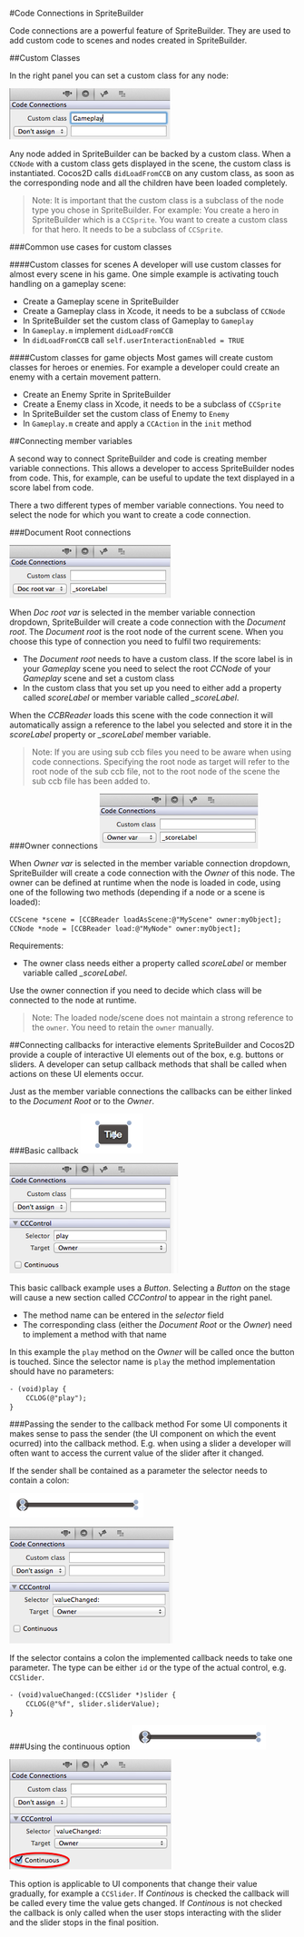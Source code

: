 #Code Connections in SpriteBuilder


Code connections are a powerful feature of SpriteBuilder. They are used to add custom code to scenes and nodes created in SpriteBuilder.

##Custom Classes

In the right panel you can set a custom class for any node:

![image](code-connection.png)

Any node added in SpriteBuilder can be backed by a custom class. When a `CCNode` with a custom class gets displayed in the scene, the custom class is instantiated. Cocos2D calls `didLoadFromCCB` on any custom class, as soon as the corresponding node and all the children have been loaded completely.

> Note: It is important that the custom class is a subclass of the node type you chose in SpriteBuilder. For example: You create a hero in SpriteBuilder which is a `CCSprite`. You want to create a custom class for that hero. It needs to be a subclass of `CCSprite`.

###Common use cases for custom classes

####Custom classes for scenes
A developer will use custom classes for almost every scene in his game. One simple example is activating touch handling on a gameplay scene:

- Create a Gameplay scene in SpriteBuilder
- Create a Gameplay class in Xcode, it needs to be a subclass of `CCNode`
- In SpriteBuilder set the custom class of Gameplay to `Gameplay`
- In `Gameplay.m` implement `didLoadFromCCB`
- In `didLoadFromCCB` call `self.userInteractionEnabled = TRUE`

####Custom classes for game objects
Most games will create custom classes for heroes or enemies. For example a developer could create an enemy with a certain movement pattern. 

- Create an Enemy Sprite in SpriteBuilder
- Create a Enemy class in Xcode, it needs to be a subclass of `CCSprite`
- In SpriteBuilder set the custom class of Enemy to `Enemy` 
- In `Gameplay.m` create and apply a `CCAction` in the `init` method

##Connecting member variables

A second way to connect SpriteBuilder and code is creating member variable connections. This allows a developer to access SpriteBuilder nodes from code. This, for example, can be useful to update the text displayed in a score label from code.

There a two different types of member variable connections. You need to select the node for which you want to create a code connection.

###Document Root connections

![image](docroot.png)

When *Doc root var* is selected in the member variable connection dropdown, SpriteBuilder will create a code connection with the *Document root*. The *Document root* is the root node of the current scene. When you choose this type of connection you need to fulfil two requirements:

- The *Document root* needs to have a custom class. If the score label is in your *Gameplay* scene you need to select the root *CCNode* of your *Gameplay* scene and set a custom class
- In the custom class that you set up you need to either add a property called *scoreLabel* or member variable called *_scoreLabel*.

When the *CCBReader* loads this scene with the code connection it will automatically assign a reference to the label you selected and store it in the *scoreLabel* property or *_scoreLabel* member variable. 

> Note: If you are using sub ccb files you need to be aware when using code connections.  Specifying the root node as target will refer to the root node of the sub ccb file, not to the root node of the scene the sub ccb file has been added to.

###Owner connections
![image](owner.png)

When *Owner var* is selected in the member variable connection dropdown, SpriteBuilder will create a code connection with the *Owner* of this node. The owner can be defined at runtime when the node is loaded in code, using one of the following two methods (depending if a node or a scene is loaded):

	CCScene *scene = [CCBReader loadAsScene:@"MyScene" owner:myObject];
    CCNode *node = [CCBReader load:@"MyNode" owner:myObject];
    
Requirements:

- The owner class needs either a property called *scoreLabel* or member variable called *_scoreLabel*.

Use the owner connection if you need to decide which class will be connected to the node at runtime.

> Note: The loaded node/scene does not maintain a strong reference to the `owner`. You need to retain the `owner` manually.

##Connecting callbacks for interactive elements
SpriteBuilder and Cocos2D provide a couple of interactive UI elements out of the box, e.g. buttons or sliders. A developer can setup callback methods that shall be called when actions on these UI elements occur. 

Just as the member variable connections the callbacks can be either linked to the *Document Root* or to the *Owner*. 

###Basic callback
![image](button.png)

![image](simple_callback.png)

This basic callback example uses a *Button*. Selecting a *Button* on the stage will cause a new section called *CCControl* to appear in the right panel.

- The method name can be entered in the *selector* field
- The corresponding class (either the *Document Root* or the *Owner*) need to implement a method with that name

In this example the `play` method on the *Owner* will be called once the button is touched. Since the selector name is `play` the method implementation should have no parameters:

    - (void)play {
        CCLOG(@"play");
    }

###Passing the sender to the callback method
For some UI components it makes sense to pass the sender (the UI component on which the event ocurred) into the callback method. E.g. when using a slider a developer will often want to access the current value of the slider after it changed.

If the sender shall be contained as a parameter the selector needs to contain a colon:

![image](slider.png)

![image](sender_callback.png)

If the selector contains a colon the implemented callback needs to take one parameter. The type can be either `id` or the type of the actual control, e.g. `CCSlider`.

    - (void)valueChanged:(CCSlider *)slider {
        CCLOG(@"%f", slider.sliderValue);
    }
    
###Using the continuous option
![image](slider.png)

![image](continous.png)

This option is applicable to UI components that change their value gradually, for example a `CCSlider`. If *Continous* is checked the callback will be called every time the value gets changed. If *Continous* is not checked the callback is only called when the user stops interacting with the slider and the slider stops in the final position.
